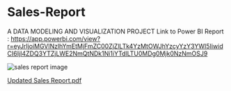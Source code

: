 # Sales-Report
A DATA MODELING AND VISUALIZATION PROJECT Link to Power BI Report : https://app.powerbi.com/view?r=eyJrIjoiMGVlNzlhYmEtMjFmZC00ZjZlLTk4YzMtOWJhYzcyYzY3YWI5IiwidCI6IjI4ZDQ3YTZjLWE2NmQtNDk1Ni1iYTdlLTU0MDg0Mjk0NzNmOSJ9

![sales report image](https://user-images.githubusercontent.com/68739792/217256484-10587b92-e22b-443d-b63b-e886438ae4b0.png)

[Updated Sales Report.pdf](https://github.com/Savepeter2/Sales-Report/files/10675368/Updated.Sales.Report.pdf)
